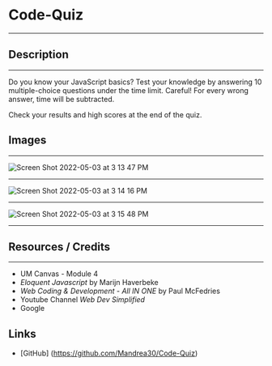 # Code-Quiz
***
## Description
---
Do you know your JavaScript basics? 
Test your knowledge by answering 10 multiple-choice questions under the time limit.
Careful! For every wrong answer, time will be subtracted.

Check your results and high scores at the end of the quiz.

## Images
---
![Screen Shot 2022-05-03 at 3 13 47 PM](https://user-images.githubusercontent.com/93743349/166557455-bae74a41-bad7-4f0b-8389-98a7f192379e.png)

---
![Screen Shot 2022-05-03 at 3 14 16 PM](https://user-images.githubusercontent.com/93743349/166557564-f0516448-a069-49a2-93ff-6e5d9fe998a3.png)

---
![Screen Shot 2022-05-03 at 3 15 48 PM](https://user-images.githubusercontent.com/93743349/166557623-a91dae3f-7506-46f7-b3d0-571700ef827e.png)

***
## Resources / Credits
---

* UM Canvas - Module 4
* _Eloquent Javascript_ by Marijn Haverbeke
* _Web Coding & Development - All IN ONE_ by Paul McFedries
* Youtube Channel _Web Dev Simplified_
* Google

## Links
* [GitHub] (https://github.com/Mandrea30/Code-Quiz)
